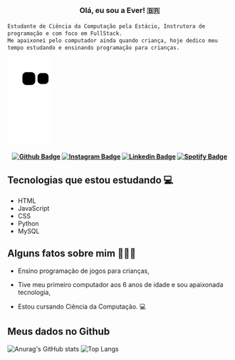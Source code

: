 <h3 align="center">  <br>

Olá, eu sou a Ever! 🇧🇷
<br>

</h3>

```
Estudante de Ciência da Computação pela Estácio, Instrutora de programação e com foco em FullStack. 
Me apaixonei pelo computador ainda quando criança, hoje dedico meu tempo estudando e ensinando programação para crianças.
```
![Snake animation](https://github.com/rafaballerini/rafaballerini/blob/output/github-contribution-grid-snake.svg)

<h4 align="center">
 
 [![Github Badge](https://img.shields.io/badge/-Facebook-blue?style=for-the-badge&logo=Facebook&logoColor=white&link=https://github.com/evertondtf)](https://www.facebook.com/evertondtf/)
[![Instagram Badge](https://img.shields.io/badge/-instagram-red?style=for-the-badge&logo=instagram&logoColor=white&link=https://github.com/evertondtf)](https://www.instagram.com/sou.aever/)
[![Linkedin Badge](https://img.shields.io/badge/-Linkedin-blue?style=for-the-badge&logo=Linkedin&logoColor=white&link=https://github.com/evertondtf)](https://www.linkedin.com/in/everferreira/)
[![Spotify Badge](https://img.shields.io/badge/-Spotify-3bb34b?style=for-the-badge&logo=Spotify&logoColor=161f16&link=https://github.com/evertondtf)](https://open.spotify.com/user/12174838468?si=ce7586d0e6a340af)
</h4>

## Tecnologias que estou estudando 💻

  - HTML
  - JavaScript
  - CSS
  - Python
  - MySQL

## Alguns fatos sobre mim 👨🏻‍💻

- Ensino programação de jogos para crianças,

- Tive meu primeiro computador aos 6 anos de idade e sou apaixonada tecnologia,

- Estou cursando Ciência da Computação. 💻

## Meus dados no Github
![Anurag's GitHub stats](https://github-readme-stats.vercel.app/api?username=evertondtf&show_icons=true&theme=tokyonight)
![Top Langs](https://github-readme-stats.vercel.app/api/top-langs/?username=evertondtf&layout=compact&theme=tokyonight)
